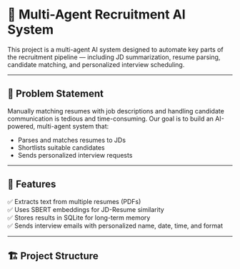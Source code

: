 # 🧠 Multi-Agent Recruitment AI System

This project is a multi-agent AI system designed to automate key parts of the recruitment pipeline — including JD summarization, resume parsing, candidate matching, and personalized interview scheduling.

---

## 🚀 Problem Statement

Manually matching resumes with job descriptions and handling candidate communication is tedious and time-consuming. Our goal is to build an AI-powered, multi-agent system that:

- Parses and matches resumes to JDs
- Shortlists suitable candidates
- Sends personalized interview requests

---

## 🧩 Features

✅ Extracts text from multiple resumes (PDFs)  
✅ Uses SBERT embeddings for JD-Resume similarity  
✅ Stores results in SQLite for long-term memory  
✅ Sends interview emails with personalized name, date, time, and format

---

## 🏗️ Project Structure
